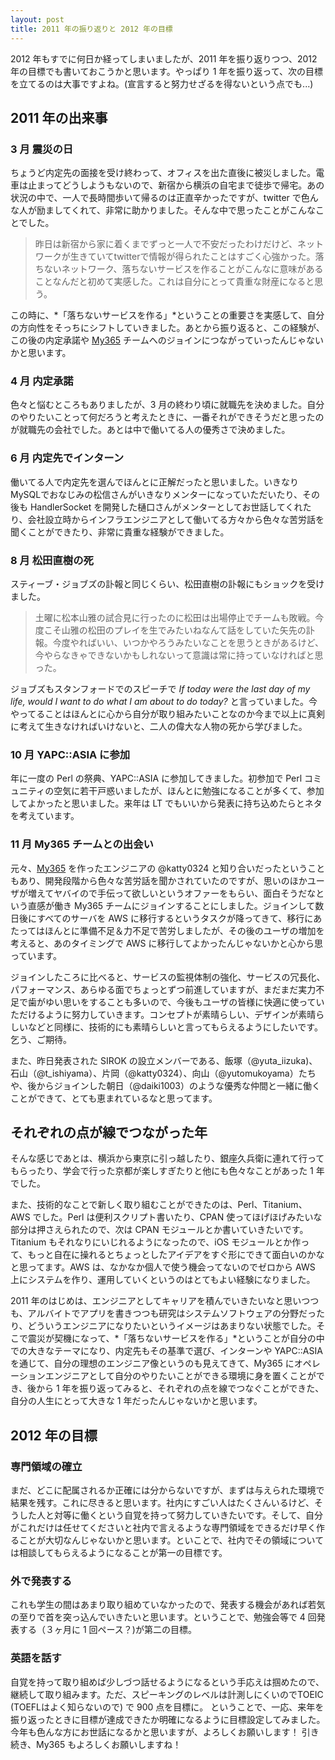 ```yaml
---
layout: post
title: 2011 年の振り返りと 2012 年の目標
---
```


2012 年もすでに何日か経ってしまいましたが、2011 年を振り返りつつ、2012 年の目標でも書いておこうかと思います。やっぱり 1 年を振り返って、次の目標を立てるのは大事ですよね。(宣言すると努力せざるを得ないという点でも...)

## 2011 年の出来事

### 3 月 震災の日

ちょうど内定先の面接を受け終わって、オフィスを出た直後に被災しました。電車は止まってどうしようもないので、新宿から横浜の自宅まで徒歩で帰宅。あの状況の中で、一人で長時間歩いて帰るのは正直辛かったですが、twitter で色んな人が励ましてくれて、非常に助かりました。そんな中で思ったことがこんなことでした。

> 昨日は新宿から家に着くまでずっと一人で不安だったわけだけど、ネットワークが生きていてtwitterで情報が得られたことはすごく心強かった。落ちないネットワーク、落ちないサービスを作ることがこんなに意味があることなんだと初めて実感した。これは自分にとって貴重な財産になると思う。

この時に、*「落ちないサービスを作る」*ということの重要さを実感して、自分の方向性をそっちにシフトしていきました。あとから振り返ると、この経験が、この後の内定承諾や [My365](http://my365.in/) チームへのジョインにつながっていったんじゃないかと思います。

### 4 月 内定承諾

色々と悩むところもありましたが、3 月の終わり頃に就職先を決めました。自分のやりたいことって何だろうと考えたときに、一番それができそうだと思ったのが就職先の会社でした。あとは中で働いてる人の優秀さで決めました。

### 6 月 内定先でインターン

働いてる人で内定先を選んでほんとに正解だったと思いました。いきなり MySQLでおなじみの松信さんがいきなりメンターになっていただいたり、その後も HandlerSocket を開発した樋口さんがメンターとしてお世話してくれたり、会社設立時からインフラエンジニアとして働いてる方々から色々な苦労話を聞くことができたり、非常に貴重な経験ができました。

### 8 月 松田直樹の死

スティーブ・ジョブズの訃報と同じくらい、松田直樹の訃報にもショックを受けました。

> 土曜に松本山雅の試合見に行ったのに松田は出場停止でチームも敗戦。今度こそ山雅の松田のプレイを生でみたいねなんて話をしていた矢先の訃報。今度やればいい、いつかやろうみたいなことを思うときがあるけど、今やらなきゃできないかもしれないって意識は常に持っていなければと思った。

ジョブズもスタンフォードでのスピーチで *If today were the last day of my life, would I want to do what I am about to do today?* と言っていました。今やってることはほんとに心から自分が取り組みたいことなのか今まで以上に真剣に考えて生きなければいけないと、二人の偉大な人物の死から学びました。

### 10 月 YAPC::ASIA に参加

年に一度の Perl の祭典、YAPC::ASIA に参加してきました。初参加で Perl コミュニティの空気に若干戸惑いましたが、ほんとに勉強になることが多くて、参加してよかったと思いました。来年は LT でもいいから発表に持ち込めたらとネタを考えています。

### 11 月 My365 チームとの出会い

元々、[My365](http://my365.in/) を作ったエンジニアの @katty0324 と知り合いだったということもあり、開発段階から色々な苦労話を聞かされていたのですが、思いのほかユーザが増えてヤバイので手伝って欲しいというオファーをもらい、面白そうだなという直感が働き My365 チームにジョインすることにしました。ジョインして数日後にすべてのサーバを AWS に移行するというタスクが降ってきて、移行にあたってはほんとに準備不足＆力不足で苦労しましたが、その後のユーザの増加を考えると、あのタイミングで AWS に移行してよかったんじゃないかと心から思っています。

ジョインしたころに比べると、サービスの監視体制の強化、サービスの冗長化、パフォーマンス、あらゆる面でちょっとずつ前進していますが、まだまだ実力不足で歯がゆい思いをすることも多いので、今後もユーザの皆様に快適に使っていただけるように努力していきます。コンセプトが素晴らしい、デザインが素晴らしいなどと同様に、技術的にも素晴らしいと言ってもらえるようにしたいです。乞う、ご期待。

また、昨日発表された SIROK の設立メンバーである、飯塚（@yuta_iizuka)、石山（@t_ishiyama）、片岡（@katty0324）、向山（@yutomukoyama）たちや、後からジョインした朝日（@daiki1003）のような優秀な仲間と一緒に働くことができて、とても恵まれているなと思ってます。

## それぞれの点が線でつながった年

そんな感じであとは、横浜から東京に引っ越したり、銀座久兵衛に連れて行ってもらったり、学会で行った京都が楽しすぎたりと他にも色々なことがあった 1 年でした。

また、技術的なことで新しく取り組むことができたのは、Perl、Titanium、AWS でした。Perl は便利スクリプト書いたり、CPAN 使ってほげほげみたいな部分は押さえられたので、次は CPAN モジュールとか書いていきたいです。Titanium もそれなりにいじれるようになったので、iOS モジュールとか作って、もっと自在に操れるとちょっとしたアイデアをすぐ形にできて面白いのかなと思ってます。AWS は、なかなか個人で使う機会ってないのでゼロから AWS 上にシステムを作り、運用していくというのはとてもよい経験になりました。

2011 年のはじめは、エンジニアとしてキャリアを積んでいきたいなと思いつつも、アルバイトでアプリを書きつつも研究はシステムソフトウェアの分野だったり、どういうエンジニアになりたいというイメージはあまりない状態でした。そこで震災が契機になって、*「落ちないサービスを作る」*ということが自分の中での大きなテーマになり、内定先もその基準で選び、インターンや YAPC::ASIA を通じて、自分の理想のエンジニア像というのも見えてきて、My365 にオペレーションエンジニアとして自分のやりたいことができる環境に身を置くことができ、後から 1 年を振り返ってみると、それぞれの点を線でつなぐことができた、自分の人生にとって大きな 1 年だったんじゃないかと思います。

## 2012 年の目標

### 専門領域の確立

まだ、どこに配属されるか正確には分からないですが、まずは与えられた環境で結果を残す。これに尽きると思います。社内にすごい人はたくさんいるけど、そうした人と対等に働くという自覚を持って努力していきたいです。そして、自分がこれだけは任せてくださいと社内で言えるような専門領域をできるだけ早く作ることが大切なんじゃないかと思います。といことで、社内でその領域については相談してもらえるようになることが第一の目標です。

### 外で発表する

これも学生の間はあまり取り組めていなかったので、発表する機会があれば若気の至りで首を突っ込んでいきたいと思います。ということで、勉強会等で 4 回発表する（３ヶ月に 1 回ペース？)が第二の目標。

### 英語を話す

自覚を持って取り組めば少しづつ話せるようになるという手応えは掴めたので、継続して取り組みます。ただ、スピーキングのレベルは計測しにくいのでTOEIC (TOEFLはよく知らないので) で 900 点を目標に。 ということで、一応、来年を振り返ったときに目標が達成できたか明確になるように目標設定してみました。 今年も色んな方にお世話になるかと思いますが、よろしくお願いします！ 引き続き、My365 もよろしくお願いしますね！
